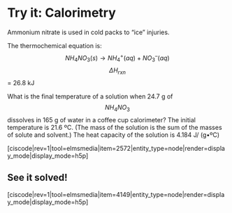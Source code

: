 # Try it: Calorimetry


Ammonium nitrate is used in cold packs to “ice” injuries. 

The thermochemical equation is:  
$$NH_4NO_3(s)\longrightarrow NH_4^+(aq) + NO_3^–(aq)$$              $$\Delta H_{rxn}$$ = 26.8 kJ 

What is the final temperature of a solution when 24.7 g of $$NH_4NO_3$$ dissolves in 165 g of water in a coffee cup calorimeter? The initial temperature is 21.6 ºC. (The mass of the solution is the sum of the masses of solute and solvent.) The heat capacity of the solution is 4.184 J/ (g•ºC)

[ciscode|rev=1|tool=elmsmedia|item=2572|entity_type=node|render=display_mode|display_mode=h5p]

## See it solved!

[ciscode|rev=1|tool=elmsmedia|item=4149|entity_type=node|render=display_mode|display_mode=h5p]